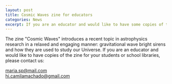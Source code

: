 ```yaml
---
layout: post
title: Cosmic Waves zine for educators
categories: News
excerpt: If you are an educator and would like to have some copies of the zine for your students or school libraries, please contact us.
---
```


The zine "Cosmic Waves" introduces a recent topic in astrophysics research in a relaxed and engaging manner: gravitational wave bright sirens and how they are used to study our Universe. If you are an educator and would like to have copies of the zine for your students or school libraries, please contact us:

maria.sp@mail.com\
hi.camilamachado@gmail.com

